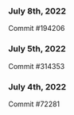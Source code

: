 ### July 8th, 2022

Commit #194206

### July 5th, 2022

Commit #314353


### July 4th, 2022

Commit #72281
